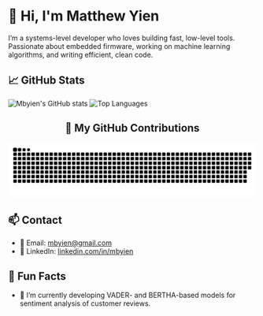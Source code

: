# 👋 Hi, I'm Matthew Yien

I’m a systems-level developer who loves building fast, low-level tools. Passionate about embedded firmware, working on machine learning algorithms, and writing efficient, clean code.

## 📈 GitHub Stats

![Mbyien's GitHub stats](https://github-readme-stats.vercel.app/api?username=mbyien&show_icons=true&theme=github_dark)
![Top Languages](https://github-readme-stats.vercel.app/api/top-langs/?username=mbyien&layout=compact&theme=github_dark)


<h2 align="center">🧠 My GitHub Contributions</h2>

<p align="center">
  <img src="https://raw.githubusercontent.com/mbyien/mbyien/main/dist/github-contribution-grid-snake-dark.svg" alt="snake animation" />
</p>


## 📫 Contact

- 📧 Email: mbyien@gmail.com
- 💼 LinkedIn: [linkedin.com/in/mbyien](https://linkedin.com/in/mbyien)

## 🌱 Fun Facts
- 🔭 I’m currently developing VADER- and BERTHA-based models for sentiment analysis of customer reviews.


<!--
**mbyien/mbyien** is a ✨ _special_ ✨ repository because its `README.md` (this file) appears on your GitHub profile.

Here are some ideas to get you started:

- 🔭 I’m currently working on ...
- 🌱 I’m currently learning ...
- 👯 I’m looking to collaborate on ...
- 🤔 I’m looking for help with ...
- 💬 Ask me about ...
- 📫 How to reach me: ...
- 😄 Pronouns: ...
- ⚡ Fun fact: ...
-->
